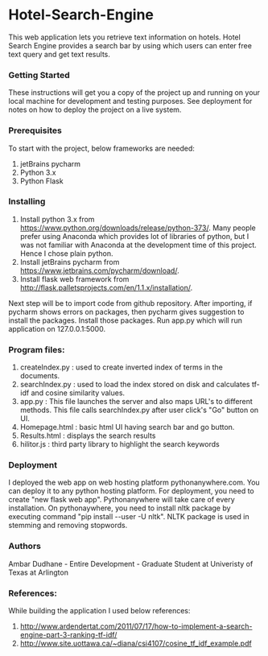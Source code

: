 # Hotel-Search-Engine
This web application lets you retrieve text information on hotels. Hotel Search Engine provides a search bar by using which users can enter free text query and get text results.

### Getting Started
These instructions will get you a copy of the project up and running on your local machine for development and testing purposes. See deployment for notes on how to deploy the project on a live system.

### Prerequisites
To start with the project, below frameworks are needed:
1. jetBrains pycharm
2. Python 3.x
3. Python Flask

### Installing
1. Install python 3.x from https://www.python.org/downloads/release/python-373/. Many people prefer using Anaconda which provides lot of libraries of python, but I was not familiar with Anaconda at the development time of this project. Hence I chose plain python.
2. Install jetBrains pycharm from https://www.jetbrains.com/pycharm/download/.
3. Install flask web framework from http://flask.palletsprojects.com/en/1.1.x/installation/.

Next step will be to import code from github repository.
After importing, if pycharm shows errors on packages, then pycharm gives suggestion to install the packages. Install those packages.
Run app.py which will run application on 127.0.0.1:5000.

### Program files:
1. createIndex.py : used to create inverted index of terms in the documents.
2. searchIndex.py : used to load the index stored on disk and calculates tf-idf and cosine similarity values. 
3. app.py : This file launches the server and also maps URL's to different methods. This file calls searchIndex.py after user click's 
"Go" button on UI.
4. Homepage.html : basic html UI having search bar and go button.
5. Results.html : displays the search results
6. hilitor.js : third party library to highlight the search keywords

### Deployment
I deployed the web app on web hosting platform pythonanywhere.com. You can deploy it to any python hosting platform. For deployment, you need to create "new flask web app". Pythonanywhere will take care of every installation. On pythonaywhere, you need to install nltk package by executing command "pip install --user -U nltk". NLTK package is used in stemming and removing stopwords.



### Authors
Ambar Dudhane - Entire Development -  Graduate Student at Univeristy of Texas at Arlington

### References:
While building the application I used below references:
1. http://www.ardendertat.com/2011/07/17/how-to-implement-a-search-engine-part-3-ranking-tf-idf/
2. http://www.site.uottawa.ca/~diana/csi4107/cosine_tf_idf_example.pdf
